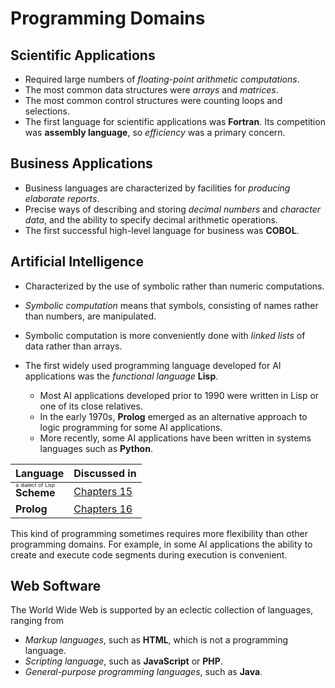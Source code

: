 # Programming Domains

## Scientific Applications

- Required large numbers of *floating-point arithmetic computations*.
- The most common data structures were *arrays* and *matrices*.
- The most common control structures were counting loops and selections.
- The first language for scientific applications was **Fortran**. Its competition was **assembly language**, so *efficiency* was a primary concern.

## Business Applications

- Business languages are characterized by facilities for *producing elaborate reports*.
- Precise ways of describing and storing *decimal numbers* and *character data*, and the ability to specify decimal arithmetic operations.
- The first successful high-level language for business was **COBOL**.

## Artificial Intelligence

- Characterized by the use of symbolic rather than numeric computations.
- *Symbolic computation* means that symbols, consisting of names rather than numbers, are manipulated.
- Symbolic computation is more conveniently done with *linked lists* of data rather than arrays.
- The first widely used programming language developed for AI applications was the *functional language* **Lisp**.

    - Most AI applications developed prior to 1990 were written in Lisp or one of its close relatives.
    - In the early 1970s, **Prolog** emerged as an alternative approach to logic programming for some AI applications.
    - More recently, some AI applications have been written in systems languages such as **Python**.

| Language                                          | Discussed in    |
| ------------------------------------------------- | --------------- |
| <ruby>**Scheme**<rt>a dialect of Lisp</rt></ruby> | [Chapters 15][] |
| **Prolog**                                        | [Chapters 16][] |

[Chapters 15]: /notes/programming-language/程式語言概念/ch15/15-1
[Chapters 16]: /notes/programming-language/程式語言概念/ch16/16-1

This kind of programming sometimes requires more flexibility than other programming domains. For example, in some AI applications the ability to create and execute code segments during execution is convenient.

## Web Software

The World Wide Web is supported by an eclectic collection of languages, ranging from

- *Markup languages*, such as **HTML**, which is not a programming language.
- *Scripting language*, such as **JavaScript** or **PHP**.
- *General-purpose programming languages*, such as **Java**.
